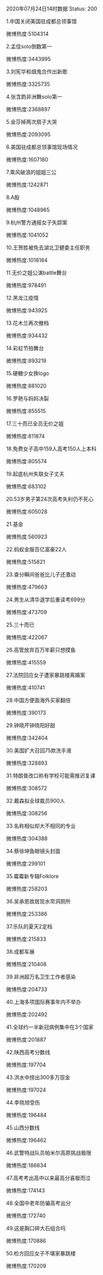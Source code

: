 2020年07月24日14时数据
Status: 200

1.中国关闭美国驻成都总领事馆

微博热度:5104314

2.孟佳solo倒数第一

微博热度:3443995

3.刘宪华和烟鬼合作出新歌

微博热度:3325735

4.张含韵非洲舞solo第一

微博热度:2368897

5.金莎掉两次扇子大哭

微博热度:2093095

6.美国驻成都总领事馆现场情况

微博热度:1607180

7.乘风破浪的姐姐三公

微博热度:1242871

8.A股

微博热度:1048965

9.杭州警方通报女子失踪案

微博热度:1041052

10.王贺胜被免去湖北卫健委主任职务

微博热度:1018184

11.无价之姐公演battle舞台

微博热度:978491

12.黑龙江疫情

微博热度:943925

13.花木兰再次撤档

微博热度:934432

14.彩虹节拍舞台

微博热度:893219

15.硬糖少女换logo

微博热度:881020

16.罗艳与妈妈决裂

微博热度:855515

17.三十而已全员无价之姐

微博热度:811874

18.免费女子高中159人高考150人上本科

微博热度:805574

19.起底杭州失联女子丈夫

微博热度:683102

20.53岁男子第24次高考失利仍不死心

微博热度:605028

21.基金

微博热度:560923

22.蚂蚁金服百亿富豪22人

微博热度:515821

23.查分瞬间爸爸比儿子还激动

微博热度:479663

24.男生从清华退学后重读考699分

微博热度:473709

25.三十而已

微博热度:422067

26.高管放弃百万年薪只想摸鱼

微博热度:415559

27.法院回应女子遭家暴跳楼离婚案

微博热度:410741

28.中国方便面海外买家翻倍

微博热度:390173

29.钟晓芹钟晓阳好甜

微博热度:342404

30.美国扩大召回75款洗手液

微博热度:328893

31.特朗普改口称有学校可能需推迟复课

微博热度:308572

32.戴森拟全球裁员900人

微博热度:308256

33.名称相似却大不相同的专业

微博热度:304388

34.蔡徐坤鱼眼镜头封面

微博热度:299101

35.霉霉新专辑Folklore

微博热度:258203

36.吴承恩故居现水帘洞厕所

微博热度:253386

37.乐队的夏天2定档

微博热度:215833

38.成都车展

微博热度:210408

39.非洲超万名卫生工作者感染

微博热度:204733

40.上海多项国际赛事年内不举办

微博热度:202492

41.全球约一半新冠病例集中在3个国家

微博热度:201887

42.陕西高考分数线

微博热度:197704

43.洪水中捞出300多万现金

微博热度:197024

44.李晓旭受伤

微博热度:196484

45.山西分数线

微博热度:196462

46.武警特战队员帕米尔高原挑战极限

微博热度:186834

47.高考考出高中以来最高分喜极而泣

微博热度:174143

48.全国中老年防骗高考出分

微博热度:172740

49.这是胸口碎大石组合吗

微博热度:170886

50.检方回应女子不堪家暴跳楼

微博热度:170209

